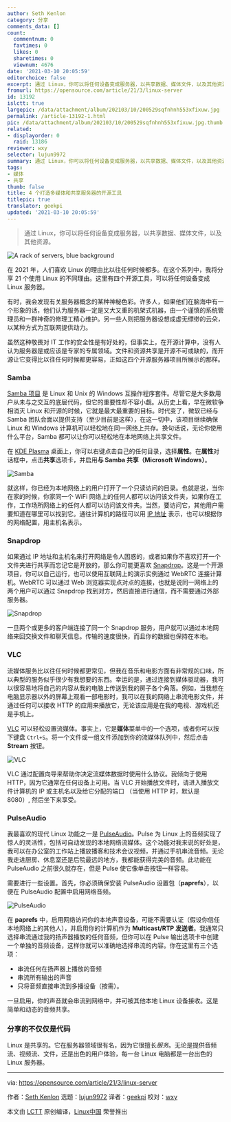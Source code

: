 ```yaml
---
author: Seth Kenlon
category: 分享
comments_data: []
count:
  commentnum: 0
  favtimes: 0
  likes: 0
  sharetimes: 0
  viewnum: 4676
date: '2021-03-10 20:05:59'
editorchoice: false
excerpt: 通过 Linux，你可以将任何设备变成服务器，以共享数据、媒体文件，以及其他资源。
fromurl: https://opensource.com/article/21/3/linux-server
id: 13192
islctt: true
largepic: /data/attachment/album/202103/10/200529sqfnhnh553xfixuw.jpg
permalink: /article-13192-1.html
pic: /data/attachment/album/202103/10/200529sqfnhnh553xfixuw.jpg.thumb.jpg
related:
- displayorder: 0
  raid: 13186
reviewer: wxy
selector: lujun9972
summary: 通过 Linux，你可以将任何设备变成服务器，以共享数据、媒体文件，以及其他资源。
tags:
- 媒体
- 共享
thumb: false
title: 4 个打造多媒体和共享服务器的开源工具
titlepic: true
translator: geekpi
updated: '2021-03-10 20:05:59'
---
```



> 
> 通过 Linux，你可以将任何设备变成服务器，以共享数据、媒体文件，以及其他资源。
> 
> 
> 


![](/data/attachment/album/202103/10/200529sqfnhnh553xfixuw.jpg "A rack of servers, blue background")


在 2021 年，人们喜欢 Linux 的理由比以往任何时候都多。在这个系列中，我将分享 21 个使用 Linux 的不同理由。这里有四个开源工具，可以将任何设备变成 Linux 服务器。


有时，我会发现有关服务器概念的某种神秘色彩。许多人，如果他们在脑海中有一个形象的话，他们认为服务器一定是又大又重的机架式机器，由一个谨慎的系统管理员和一群神奇的修理工精心维护。另一些人则把服务器设想成虚无缥缈的云朵，以某种方式为互联网提供动力。


虽然这种敬畏对 IT 工作的安全性是有好处的，但事实上，在开源计算中，没有人认为服务器是或应该是专家的专属领域。文件和资源共享是开源不可或缺的，而开源让它变得比以往任何时候都更容易，正如这四个开源服务器项目所展示的那样。


### Samba


[Samba 项目](http://samba.org) 是 Linux 和 Unix 的 Windows 互操作程序套件。尽管它是大多数用户从未与之交互的底层代码，但它的重要性却不容小觑。从历史上看，早在微软争相消灭 Linux 和开源的时候，它就是最大最重要的目标。时代变了，微软已经与 Samba 团队会面以提供支持（至少目前是这样），在这一切中，该项目继续确保 Linux 和 Windows 计算机可以轻松地在同一网络上共存。换句话说，无论你使用什么平台，Samba 都可以让你可以轻松地在本地网络上共享文件。


在 [KDE Plasma](https://opensource.com/article/19/12/linux-kde-plasma) 桌面上，你可以右键点击自己的任何目录，选择**属性**。在**属性**对话框中，点击**共享**选项卡，并启用**与 Samba 共享（Microsoft Windows）**。


![Samba](/data/attachment/album/202103/10/200601b6d147bov161ec38.jpg "Samba")


就这样，你已经为本地网络上的用户打开了一个只读访问的目录。也就是说，当你在家的时候，你家同一个 WiFi 网络上的任何人都可以访问该文件夹，如果你在工作，工作场所网络上的任何人都可以访问该文件夹。当然，要访问它，其他用户需要知道在哪里可以找到它。通往计算机的路径可以用 [IP 地址](https://opensource.com/article/18/5/how-find-ip-address-linux) 表示，也可以根据你的网络配置，用主机名表示。


### Snapdrop


如果通过 IP 地址和主机名来打开网络是令人困惑的，或者如果你不喜欢打开一个文件夹进行共享而忘记它是开放的，那么你可能更喜欢 [Snapdrop](https://github.com/RobinLinus/snapdrop)。这是一个开源项目，你可以自己运行，也可以使用互联网上的演示实例通过 WebRTC 连接计算机。WebRTC 可以通过 Web 浏览器实现点对点的连接，也就是说同一网络上的两个用户可以通过 Snapdrop 找到对方，然后直接进行通信，而不需要通过外部服务器。


![Snapdrop](/data/attachment/album/202103/10/200601xhtc6sd8f6soz6h6.jpg "Snapdrop")


一旦两个或更多的客户端连接了同一个 Snapdrop 服务，用户就可以通过本地网络来回交换文件和聊天信息。传输的速度很快，而且你的数据也保持在本地。


### VLC


流媒体服务比以往任何时候都更常见，但我在音乐和电影方面有非常规的口味，所以典型的服务似乎很少有我想要的东西。幸运的是，通过连接到媒体驱动器，我可以很容易地将自己的内容从我的电脑上传送到我的房子各个角落。例如，当我想在电脑显示器以外的屏幕上观看一部电影时，我可以在我的网络上串流电影文件，并通过任何可以接收 HTTP 的应用来播放它，无论该应用是在我的电视、游戏机还是手机上。


[VLC](https://www.videolan.org/index.html) 可以轻松设置流媒体。事实上，它是**媒体**菜单中的一个选项，或者你可以按下键盘 `Ctrl+S`。将一个文件或一组文件添加到你的流媒体队列中，然后点击 **Stream** 按钮。


![VLC](/data/attachment/album/202103/10/200602yze9a07hhmzh6ses.jpg "VLC")


VLC 通过配置向导来帮助你决定流媒体数据时使用什么协议。我倾向于使用 HTTP，因为它通常在任何设备上可用。当 VLC 开始播放文件时，请进入播放文件计算机的 IP 或主机名以及给它分配的端口 （当使用 HTTP 时，默认是 8080）, 然后坐下来享受。


### PulseAudio


我最喜欢的现代 Linux 功能之一是 [PulseAudio](https://www.freedesktop.org/wiki/Software/PulseAudio/)。Pulse 为 Linux 上的音频实现了惊人的灵活性，包括可自动发现的本地网络流媒体。这个功能对我来说的好处是，我可以在办公室的工作站上播放播客和技术会议视频，并通过手机串流音频。无论我走进厨房、休息室还是后院最远的地方，我都能获得完美的音频。此功能在 PulseAudio 之前很久就存在，但是 Pulse 使它像单击按钮一样容易。


需要进行一些设置。首先，你必须确保安装 PulseAudio 设置包（**paprefs**），以便在 PulseAudio 配置中启用网络音频。


![PulseAudio](/data/attachment/album/202103/10/200602w7y1z0r97498olo1.jpg "PulseAudio")


在 **paprefs** 中，启用网络访问你的本地声音设备，可能不需要认证（假设你信任本地网络上的其他人），并启用你的计算机作为 **Multicast/RTP 发送者**。我通常只选择串流通过我的扬声器播放的任何音频，但你可以在 Pulse 输出选项卡中创建一个单独的音频设备，这样你就可以准确地选择串流的内容。你在这里有三个选项：


* 串流任何在扬声器上播放的音频
* 串流所有输出的声音
* 只将音频直接串流到多播设备（按需）。


一旦启用，你的声音就会串流到网络中，并可被其他本地 Linux 设备接收。这是简单和动态的音频共享。


### 分享的不仅仅是代码


Linux 是共享的。它在服务器领域很有名，因为它很擅长*服务*。无论是提供音频流、视频流、文件，还是出色的用户体验，每一台 Linux 电脑都是一台出色的 Linux 服务器。




---


via: <https://opensource.com/article/21/3/linux-server>


作者：[Seth Kenlon](https://opensource.com/users/seth) 选题：[lujun9972](https://github.com/lujun9972) 译者：[geekpi](https://github.com/geekpi) 校对：[wxy](https://github.com/wxy)


本文由 [LCTT](https://github.com/LCTT/TranslateProject) 原创编译，[Linux中国](https://linux.cn/) 荣誉推出